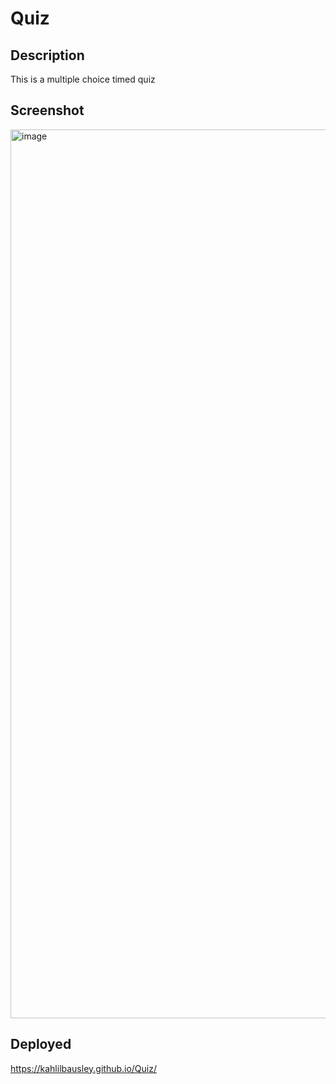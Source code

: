 # Quiz

## Description
This is a multiple choice timed quiz

## Screenshot
<img width="1422" alt="image" src="https://github.com/kahlilbausley/Quiz/assets/42008951/be83d192-5692-42ec-81a8-e0069d9400a3">


## Deployed
https://kahlilbausley.github.io/Quiz/

